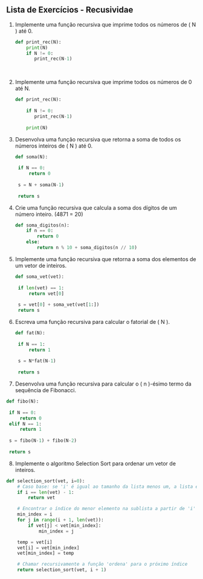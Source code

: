 ## Lista de Exercícios - Recusividae

1. Implemente uma função recursiva que imprime todos os números de \( N \) até 0.
   
   ```python
   def print_rec(N):
       print(N)
       if N != 0:        
          print_rec(N-1)
   ```
   
       

2. Implemente uma função recursiva que imprime todos os números de 0 até N.
   
   ```python
   def print_rec(N):
       
       if N != 0:        
          print_rec(N-1)
       
       print(N)
   ```

3. Desenvolva uma função recursiva que retorna a soma de todos os números inteiros de \( N \) até 0.
   
   ```python
   def soma(N):
   	
   	if N == 0:
   		return 0
   	
   	s = N + soma(N-1)
   	
   	return s
   ```

4. Crie uma função recursiva que calcula a soma dos dígitos de um número inteiro. (4871 = 20)
   
   ```python
   def soma_digitos(n):
       if n == 0:
           return 0
       else:
           return n % 10 + soma_digitos(n // 10)
   ```

5. Implemente uma função recursiva que retorna a soma dos elementos de um vetor de inteiros.
   
   ```python
   def soma_vet(vet):
   	
   	if len(vet) == 1:
   		return vet[0]
   	
   	s = vet[0] + soma_vet(vet[1:])	
   	return s
   ```

6. Escreva uma função recursiva para calcular o fatorial de ( N ).
   
   ```python
   def fat(N):
   	
   	if N == 1:
   		return 1
   		
   	s = N*fat(N-1)
   	
   	return s
   ```

7.  Desenvolva uma função recursiva para calcular o \( n \)-ésimo termo da sequência de Fibonacci.
   
   ```python
   def fibo(N):
   	
   	if N == 0:
   		return 0
   	elif N == 1:
   		return 1
   		
   	s = fibo(N-1) + fibo(N-2)
   	
   	return s
   ```

8. Implemente o algoritmo Selection Sort para ordenar um vetor de inteiros.

```python
def selection_sort(vet, i=0):
	# Caso base: se 'i' é igual ao tamanho da lista menos um, a lista está ordenada
	if i == len(vet) - 1:
		return vet

	# Encontrar o índice do menor elemento na sublista a partir de 'i'
	min_index = i
	for j in range(i + 1, len(vet)):
		if vet[j] < vet[min_index]:
			min_index = j     

	temp = vet[i]
	vet[i] = vet[min_index]
	vet[min_index] = temp

	# Chamar recursivamente a função 'ordena' para o próximo índice
	return selection_sort(vet, i + 1)
```
